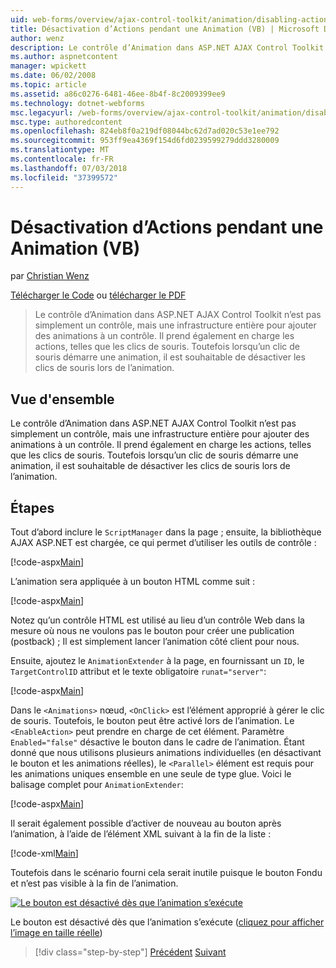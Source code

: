 ```yaml
---
uid: web-forms/overview/ajax-control-toolkit/animation/disabling-actions-during-animation-vb
title: Désactivation d’Actions pendant une Animation (VB) | Microsoft Docs
author: wenz
description: Le contrôle d’Animation dans ASP.NET AJAX Control Toolkit n’est pas simplement un contrôle, mais une infrastructure entière pour ajouter des animations à un contrôle. Il prend également en charge d’action...
ms.author: aspnetcontent
manager: wpickett
ms.date: 06/02/2008
ms.topic: article
ms.assetid: a86c0276-6481-46ee-8b4f-8c2009399ee9
ms.technology: dotnet-webforms
msc.legacyurl: /web-forms/overview/ajax-control-toolkit/animation/disabling-actions-during-animation-vb
msc.type: authoredcontent
ms.openlocfilehash: 824eb8f0a219df08044bc62d7ad020c53e1ee792
ms.sourcegitcommit: 953ff9ea4369f154d6fd0239599279ddd3280009
ms.translationtype: MT
ms.contentlocale: fr-FR
ms.lasthandoff: 07/03/2018
ms.locfileid: "37399572"
---
```

<a name="disabling-actions-during-animation-vb"></a>Désactivation d’Actions pendant une Animation (VB)
====================
par [Christian Wenz](https://github.com/wenz)

[Télécharger le Code](http://download.microsoft.com/download/f/9/a/f9a26acd-8df4-4484-8a18-199e4598f411/Animation7.vb.zip) ou [télécharger le PDF](http://download.microsoft.com/download/6/7/1/6718d452-ff89-4d3f-a90e-c74ec2d636a3/animation7VB.pdf)

> Le contrôle d’Animation dans ASP.NET AJAX Control Toolkit n’est pas simplement un contrôle, mais une infrastructure entière pour ajouter des animations à un contrôle. Il prend également en charge les actions, telles que les clics de souris. Toutefois lorsqu’un clic de souris démarre une animation, il est souhaitable de désactiver les clics de souris lors de l’animation.


## <a name="overview"></a>Vue d'ensemble

Le contrôle d’Animation dans ASP.NET AJAX Control Toolkit n’est pas simplement un contrôle, mais une infrastructure entière pour ajouter des animations à un contrôle. Il prend également en charge les actions, telles que les clics de souris. Toutefois lorsqu’un clic de souris démarre une animation, il est souhaitable de désactiver les clics de souris lors de l’animation.

## <a name="steps"></a>Étapes

Tout d’abord inclure le `ScriptManager` dans la page ; ensuite, la bibliothèque AJAX ASP.NET est chargée, ce qui permet d’utiliser les outils de contrôle :

[!code-aspx[Main](disabling-actions-during-animation-vb/samples/sample1.aspx)]

L’animation sera appliquée à un bouton HTML comme suit :

[!code-aspx[Main](disabling-actions-during-animation-vb/samples/sample2.aspx)]

Notez qu’un contrôle HTML est utilisé au lieu d’un contrôle Web dans la mesure où nous ne voulons pas le bouton pour créer une publication (postback) ; Il est simplement lancer l’animation côté client pour nous.

Ensuite, ajoutez le `AnimationExtender` à la page, en fournissant un `ID`, le `TargetControlID` attribut et le texte obligatoire `runat="server"`:

[!code-aspx[Main](disabling-actions-during-animation-vb/samples/sample3.aspx)]

Dans le `<Animations>` nœud, `<OnClick>` est l’élément approprié à gérer le clic de souris. Toutefois, le bouton peut être activé lors de l’animation. Le `<EnableAction>` peut prendre en charge de cet élément. Paramètre `Enabled="false"` désactive le bouton dans le cadre de l’animation. Étant donné que nous utilisons plusieurs animations individuelles (en désactivant le bouton et les animations réelles), le `<Parallel>` élément est requis pour les animations uniques ensemble en une seule de type glue. Voici le balisage complet pour `AnimationExtender`:

[!code-aspx[Main](disabling-actions-during-animation-vb/samples/sample4.aspx)]

Il serait également possible d’activer de nouveau au bouton après l’animation, à l’aide de l’élément XML suivant à la fin de la liste :

[!code-xml[Main](disabling-actions-during-animation-vb/samples/sample5.xml)]

Toutefois dans le scénario fourni cela serait inutile puisque le bouton Fondu et n’est pas visible à la fin de l’animation.


[![Le bouton est désactivé dès que l’animation s’exécute](disabling-actions-during-animation-vb/_static/image2.png)](disabling-actions-during-animation-vb/_static/image1.png)

Le bouton est désactivé dès que l’animation s’exécute ([cliquez pour afficher l’image en taille réelle](disabling-actions-during-animation-vb/_static/image3.png))

> [!div class="step-by-step"]
> [Précédent](animating-in-response-to-user-interaction-vb.md)
> [Suivant](triggering-an-animation-in-another-control-vb.md)
